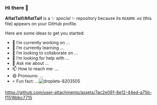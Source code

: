### Hi there 👋


**AflatTaif/AflatTaif** is a ✨ _special_ ✨ repository because its `README.md` (this file) appears on your GitHub profile.

Here are some ideas to get you started:

- 🔭 I’m currently working on ...
- 🌱 I’m currently learning ...
- 👯 I’m looking to collaborate on ...
- 🤔 I’m looking for help with ...
- 💬 Ask me about ...
- 📫 How to reach me: ...
- 😄 Pronouns: ...
- ⚡ Fun fact: ...![droplets-8203505](https://github.com/user-attachments/assets/fdfb9e5c-cd38-4a3c-adb5-241e57d899a6)




https://github.com/user-attachments/assets/7ac2e091-8e12-44ed-a75b-f1518bbc7715

